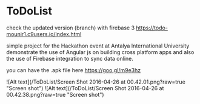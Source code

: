 # ToDoList
check the updated version (branch) with firebase 3 https://todo-mounir1.c9users.io/index.html

simple project for the Hackathon event at Antalya International University 
demonstrate the use of Angular js on building cross platform apps 
and also the use of Firebase integration to sync data online.

you can have the .apk file here  https://goo.gl/m9e3hz

![Alt text](/ToDoList/Screen Shot 2016-04-26 at 00.42.01.png?raw=true "Screen shot")
![Alt text](/ToDoList/Screen Shot 2016-04-26 at 00.42.38.png?raw=true "Screen shot")
